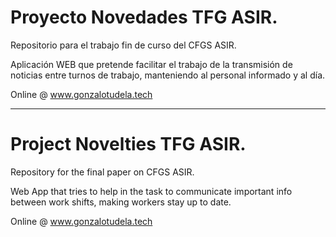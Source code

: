 # Proyecto Novedades TFG ASIR.
Repositorio para el trabajo fin de curso del CFGS ASIR.

Aplicación WEB que pretende facilitar el trabajo de la transmisión
 de noticias entre turnos de trabajo, manteniendo al personal informado
 y al día.
 
 Online @ www.gonzalotudela.tech
 
 -----------------------------------------------------------------------
 
 # Project Novelties TFG ASIR.
 Repository for the final paper on CFGS ASIR.
 
 Web App that tries to help in the task to communicate important info
 between work shifts, making workers stay up to date.
 
 Online @ www.gonzalotudela.tech
